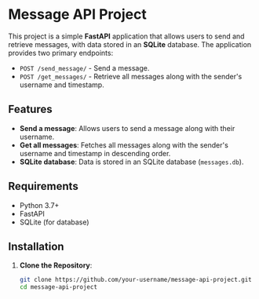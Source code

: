 # Message API Project

This project is a simple **FastAPI** application that allows users to send and retrieve messages, with data stored in an **SQLite** database. The application provides two primary endpoints:

- `POST /send_message/` - Send a message.
- `POST /get_messages/` - Retrieve all messages along with the sender's username and timestamp.

## Features

- **Send a message**: Allows users to send a message along with their username.
- **Get all messages**: Fetches all messages along with the sender's username and timestamp in descending order.
- **SQLite database**: Data is stored in an SQLite database (`messages.db`).

## Requirements

- Python 3.7+
- FastAPI
- SQLite (for database)

## Installation

1. **Clone the Repository**:
   ```bash
   git clone https://github.com/your-username/message-api-project.git
   cd message-api-project
